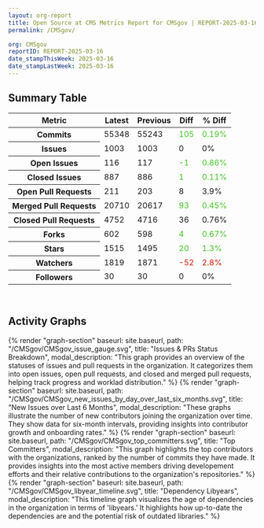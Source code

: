 ```yaml
---
layout: org-report
title: Open Source at CMS Metrics Report for CMSgov | REPORT-2025-03-16
permalink: /CMSgov/

org: CMSgov
reportID: REPORT-2025-03-16
date_stampThisWeek: 2025-03-16
date_stampLastWeek: 2025-03-16
---
```

<div class="summary-table">
  <table class="usa-table usa-table--borderless">
    <h2> Summary Table </h2>
    <thead>
      <tr>
        <th scope="col">Metric</th>
        <th scope="col">Latest</th>
        <th scope="col">Previous</th>
        <th scope="col">Diff</th>
        <th scope="col">% Diff</th>
      </tr>
    </thead>
    <tbody>
      <tr>
        <th scope="row">Commits</th>
        <td>55348</td>
        <td>55243</td>
        <td style="color: #45c527" >105</td>
        <td style="color: #45c527" >0.19%</td>
      </tr>
      <tr>
        <th scope="row">Issues</th>
        <td>1003</td>
        <td>1003</td>
        <td style="" >0</td>
        <td style="" >0%</td>
      </tr>
      <tr>
        <th scope="row">Open Issues</th>
        <td>116</td>
        <td>117</td>
        <td style="color: #45c527" >-1</td>
        <td style="color: #45c527" >0.86%</td>
      </tr>
      <tr>
        <th scope="row">Closed Issues</th>
        <td>887</td>
        <td>886</td>
        <td style="color: #45c527" >1</td>
        <td style="color: #45c527" >0.11%</td>
      </tr>
      <tr>
        <th scope="row">Open Pull Requests</th>
        <td>211</td>
        <td>203</td>
        <td style="" >8</td>
        <td style="" >3.9%</td>
      </tr>
      <tr>
        <th scope="row">Merged Pull Requests</th>
        <td>20710</td>
        <td>20617</td>
        <td style="color: #45c527" >93</td>
        <td style="color: #45c527" >0.45%</td>
      </tr>
      <tr>
        <th scope="row">Closed Pull Requests</th>
        <td>4752</td>
        <td>4716</td>
        <td style="" >36</td>
        <td style="" >0.76%</td>
      </tr>
      <tr>
        <th scope="row">Forks</th>
        <td>602</td>
        <td>598</td>
        <td style="color: #45c527" >4</td>
        <td style="color: #45c527" >0.67%</td>
      </tr>
      <tr>
        <th scope="row">Stars</th>
        <td>1515</td>
        <td>1495</td>
        <td style="color: #45c527" >20</td>
        <td style="color: #45c527" >1.3%</td>
      </tr>
      <tr>
        <th scope="row">Watchers</th>
        <td>1819</td>
        <td>1871</td>
        <td style="color: #d31c08" >-52</td>
        <td style="color: #d31c08" >2.8%</td>
      </tr>
      <tr>
        <th scope="row">Followers</th>
        <td>30</td>
        <td>30</td>
        <td style="" >0</td>
        <td style="" >0%</td>
      </tr>
    </tbody>
  </table>
</div>
<div class="graph-container">
  <br>
  <h2 class="graph-section-title">Activity Graphs</h2>
  <div class="all-graphs">
    <!--- Issues/PRs Status Breakdown Graph -->
    {% render "graph-section" baseurl: site.baseurl, path: "/CMSgov/CMSgov_issue_gauge.svg", title: "Issues & PRs Status Breakdown", modal_description: "This graph provides an overview of the statuses of issues and pull requests in the organization. It categorizes them into open issues, open pull requests, and closed and merged pull requests, helping track progress and worklad distribution." %}
    <!-- New Issues over Last 6 Months -->
    {% render "graph-section" baseurl: site.baseurl, path: "/CMSgov/CMSgov_new_issues_by_day_over_last_six_months.svg", title: "New Issues over Last 6 Months", modal_description: "These graphs illustrate the number of new contributors joining the organization over time. They show data for six-month intervals, providing insights into contributor growth and onboarding rates." %}
    <!-- Top Committers Bar Graph -->
    {% render "graph-section" baseurl: site.baseurl, path: "/CMSgov/CMSgov_top_committers.svg", title: "Top Committers", modal_description: "This graph highlights the top contributors with the organizations, ranked by the number of commits they have made. It provides insights into the most active members driving developement efforts and their relative contributions to the organization's repositories." %}
    <!-- Libyear Timeline Graph -->
    {% render "graph-section" baseurl: site.baseurl, path: "/CMSgov/CMSgov_libyear_timeline.svg", title: "Dependency Libyears", modal_description: "This timeline graph visualizes the age of dependencies in the organization in terms of 'libyears.' It highlights how up-to-date the dependencies are and the potential risk of outdated libraries." %}
  </div>
</div>